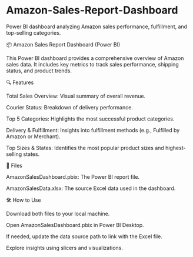 # Amazon-Sales-Report-Dashboard
Power BI dashboard analyzing Amazon sales performance, fulfillment, and top-selling categories.

📦 Amazon Sales Report Dashboard (Power BI)

This Power BI dashboard provides a comprehensive overview of Amazon sales data. It includes key metrics to track sales performance, shipping status, and product trends.

🔍 Features

Total Sales Overview: Visual summary of overall revenue.

Courier Status: Breakdown of delivery performance.

Top 5 Categories: Highlights the most successful product categories.

Delivery & Fulfillment: Insights into fulfillment methods (e.g., Fulfilled by Amazon or Merchant).

Top Sizes & States: Identifies the most popular product sizes and highest-selling states.

📁 Files

AmazonSalesDashboard.pbix: The Power BI report file.

AmazonSalesData.xlsx: The source Excel data used in the dashboard.

🛠️ How to Use

Download both files to your local machine.

Open AmazonSalesDashboard.pbix in Power BI Desktop.

If needed, update the data source path to link with the Excel file.

Explore insights using slicers and visualizations.



